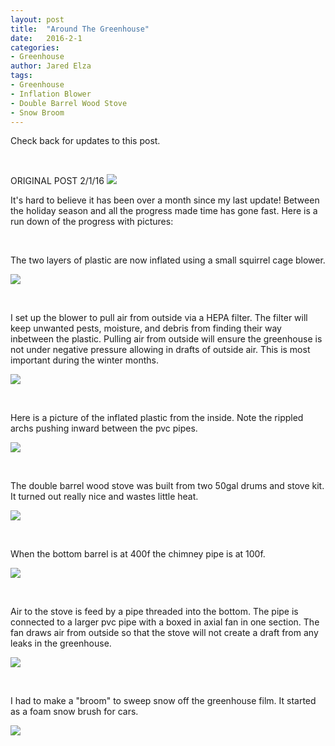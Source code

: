 ```yaml
---
layout: post
title:  "Around The Greenhouse"
date:   2016-2-1
categories:
- Greenhouse
author: Jared Elza
tags: 
- Greenhouse
- Inflation Blower
- Double Barrel Wood Stove
- Snow Broom
---
```

Check back for updates to this post. 

<br>

ORIGINAL POST 2/1/16
[![](http://i.imgur.com/YcwP2tZh.jpg)](http://i.imgur.com/YcwP2tZ.jpg)

It's hard to believe it has been over a month since my last update! Between the holiday season and all the progress made time has gone 
fast. 
Here is a run down of the progress with pictures:

<br>

The two layers of plastic are now inflated using a small squirrel cage blower. 

[![](http://i.imgur.com/hdxP2p7h.jpg)](http://i.imgur.com/hdxP2p7.jpg)

<br>

I set up the blower to pull air from outside via a HEPA filter. 
The filter will keep unwanted pests, moisture, and debris from finding their way inbetween the plastic. 
Pulling air from outside will ensure the greenhouse is not under negative pressure allowing in drafts of outside air. 
This is most important during the winter months.  

[![](http://i.imgur.com/gihqs6Uh.jpg)](http://i.imgur.com/gihqs6U.jpg)

<br>

Here is a picture of the inflated plastic from the inside. 
Note the rippled archs pushing inward between the pvc pipes. 

[![](http://i.imgur.com/9GOLmUBh.jpg)](http://i.imgur.com/9GOLmUB.jpg)

<br>

The double barrel wood stove was built from two 50gal drums and stove kit. 
It turned out really nice and wastes little heat.

[![](http://i.imgur.com/MMS808lh.jpg)](http://i.imgur.com/MMS808l.jpg)

<br>

When the bottom barrel is at 400f the chimney pipe is at 100f. 

[![](http://i.imgur.com/EgJ5n0Oh.jpg)](http://i.imgur.com/EgJ5n0O.jpg)

<br>

Air to the stove is feed by a pipe threaded into the bottom. 
The pipe is connected to a larger pvc pipe with a boxed in axial fan in one section. 
The fan draws air from outside so that the stove will not create a draft from any leaks in the greenhouse. 

[![](http://i.imgur.com/fEnW0Cqh.jpg)](http://i.imgur.com/fEnW0Cq.jpg)

<br>

I had to make a "broom" to sweep snow off the greenhouse film. It started as a foam snow brush for cars.

[![](http://i.imgur.com/gd18Fxch.jpg)](http://i.imgur.com/gd18Fxc.jpg)








